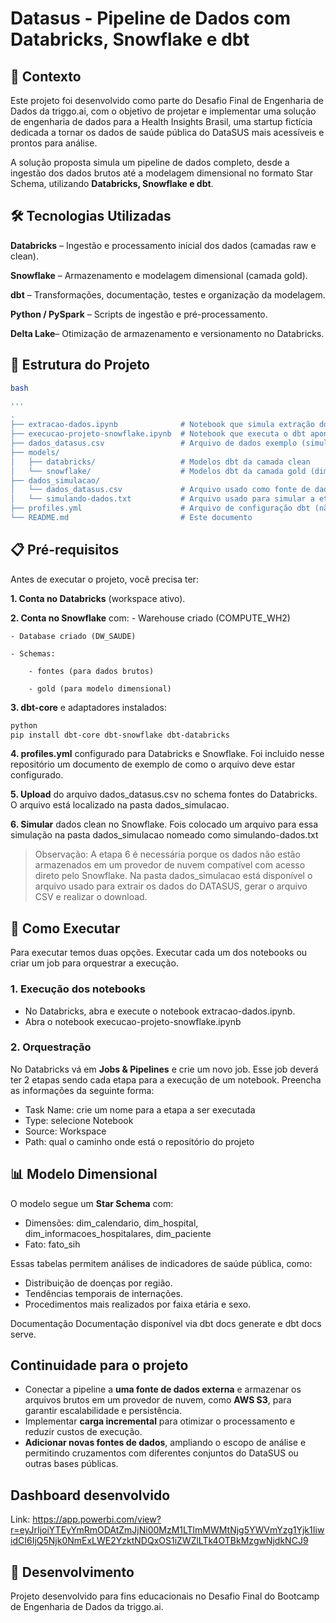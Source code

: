 # Datasus - Pipeline de Dados com Databricks, Snowflake e dbt
## 📌 Contexto
Este projeto foi desenvolvido como parte do Desafio Final de Engenharia de Dados da triggo.ai, com o objetivo de projetar e implementar uma solução de engenharia de dados para a Health Insights Brasil, uma startup fictícia dedicada a tornar os dados de saúde pública do DataSUS mais acessíveis e prontos para análise.

A solução proposta simula um pipeline de dados completo, desde a ingestão dos dados brutos até a modelagem dimensional no formato Star Schema, utilizando **Databricks, Snowflake e dbt**.


## 🛠 Tecnologias Utilizadas
**Databricks** – Ingestão e processamento inicial dos dados (camadas raw e clean).

**Snowflake** – Armazenamento e modelagem dimensional (camada gold).

**dbt** – Transformações, documentação, testes e organização da modelagem.

**Python / PySpark** – Scripts de ingestão e pré-processamento.

**Delta Lake**– Otimização de armazenamento e versionamento no Databricks.

## 📂 Estrutura do Projeto

```bash
bash

'''
.
├── extracao-dados.ipynb              # Notebook que simula extração dos dados DataSUS (camada raw)
├── execucao-projeto-snowflake.ipynb  # Notebook que executa o dbt apontando para o Snowflake
├── dados_datasus.csv                 # Arquivo de dados exemplo (simulação API DataSUS)
├── models/
│   ├── databricks/                   # Modelos dbt da camada clean
│   └── snowflake/                    # Modelos dbt da camada gold (dimensional)
├── dados_simulacao/
│   └── dados_datasus.csv             # Arquivo usado como fonte de dados para o projeto
│   └── simulando-dados.txt           # Arquivo usado para simular a etapa clean no Snowflake
├── profiles.yml                      # Arquivo de configuração dbt (não incluído por segurança)
└── README.md                         # Este documento

```

## 📋 Pré-requisitos
Antes de executar o projeto, você precisa ter:

**1. Conta no Databricks** (workspace ativo).

**2. Conta no Snowflake** com:
    - Warehouse criado (COMPUTE_WH2)

    - Database criado (DW_SAUDE)

    - Schemas:

        - fontes (para dados brutos)

        - gold (para modelo dimensional)

**3. dbt-core** e adaptadores instalados:
```bash
python
pip install dbt-core dbt-snowflake dbt-databricks

```
**4. profiles.yml** configurado para Databricks e Snowflake. Foi incluido nesse repositório um documento de exemplo de como o arquivo deve estar configurado.

**5. Upload** do arquivo dados_datasus.csv no schema fontes do Databricks. O arquivo está localizado na pasta dados_simulacao.

**6. Simular** dados clean no Snowflake. Fois colocado um arquivo para essa simulação na pasta dados_simulacao nomeado como simulando-dados.txt

> Observação:
> A etapa 6 é necessária porque os dados não estão armazenados em um provedor de nuvem compatível com  acesso direto pelo Snowflake.
> Na pasta dados_simulacao está disponível o arquivo usado para extrair os dados do DATASUS, gerar o arquivo CSV e realizar o download.

## 🚀 Como Executar
Para executar temos duas opções. Executar cada um dos notebooks ou criar um job para orquestrar a execução.

### 1. Execução dos notebooks
- No Databricks, abra e execute o notebook extracao-dados.ipynb.
- Abra o notebook execucao-projeto-snowflake.ipynb

### 2. Orquestração
No Databricks vá em **Jobs & Pipelines** e crie um novo job. Esse job deverá ter 2 etapas sendo cada etapa para a execução de um notebook. Preencha as informações da seguinte forma:
- Task Name: crie um nome para a etapa a ser executada
- Type: selecione Notebook
- Source: Workspace
- Path: qual o caminho onde está o repositório do projeto

## 📊 Modelo Dimensional
O modelo segue um **Star Schema** com:
- Dimensões: dim_calendario, dim_hospital, dim_informacoes_hospitalares, dim_paciente
- Fato: fato_sih

Essas tabelas permitem análises de indicadores de saúde pública, como:
- Distribuição de doenças por região.
- Tendências temporais de internações.
- Procedimentos mais realizados por faixa etária e sexo.

Documentação
Documentação disponível via dbt docs generate e dbt docs serve.

## Continuidade para o projeto
- Conectar a pipeline a **uma fonte de dados externa** e armazenar os arquivos brutos em um provedor de nuvem, como **AWS S3**, para garantir escalabilidade e persistência.
- Implementar **carga incremental** para otimizar o processamento e reduzir custos de execução.
- **Adicionar novas fontes de dados**, ampliando o escopo de análise e permitindo cruzamentos com diferentes conjuntos do DataSUS ou outras bases públicas.

## Dashboard desenvolvido
Link:
https://app.powerbi.com/view?r=eyJrIjoiYTEyYmRmODAtZmJjNi00MzM1LTlmMWMtNjg5YWVmYzg1Yjk1IiwidCI6IjQ5Njk0NmExLWE2YzktNDQxOS1iZWZlLTk4OTBkMzgwNjdkNCJ9

## 📜 Desenvolvimento
Projeto desenvolvido para fins educacionais no Desafio Final do Bootcamp de Engenharia de Dados da triggo.ai.